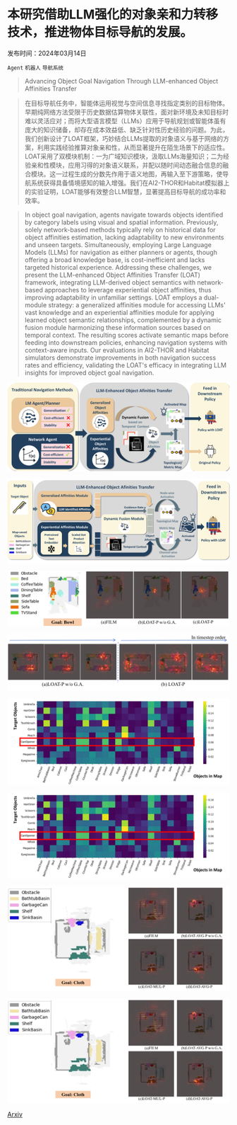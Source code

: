 # 本研究借助LLM强化的对象亲和力转移技术，推进物体目标导航的发展。

发布时间：2024年03月14日

`Agent` `机器人` `导航系统`

> Advancing Object Goal Navigation Through LLM-enhanced Object Affinities Transfer

> 在目标导航任务中，智能体运用视觉与空间信息寻找指定类别的目标物体。早期纯网络方法受限于历史数据估算物体关联性，面对新环境及未知目标时难以灵活应对；而将大型语言模型（LLMs）应用于导航规划或智能体虽有庞大的知识储备，却存在成本效益低、缺乏针对性历史经验的问题。为此，我们创新设计了LOAT框架，巧妙结合LLMs提取的对象语义与基于网络的方案，利用实践经验推算对象亲和性，从而显著提升在陌生场景下的适应性。LOAT采用了双模块机制：一为广域知识模块，汲取LLMs海量知识；二为经验亲和性模块，应用习得的对象语义联系，并配以随时间动态融合信息的融合模块。这一过程生成的分数先作用于语义地图，再输入至下游策略，使导航系统获得具备情境感知的输入增强。我们在AI2-THOR和Habitat模拟器上的实验证明，LOAT能够有效整合LLM智慧，显著提高目标导航的成功率和效率。

> In object goal navigation, agents navigate towards objects identified by category labels using visual and spatial information. Previously, solely network-based methods typically rely on historical data for object affinities estimation, lacking adaptability to new environments and unseen targets. Simultaneously, employing Large Language Models (LLMs) for navigation as either planners or agents, though offering a broad knowledge base, is cost-inefficient and lacks targeted historical experience. Addressing these challenges, we present the LLM-enhanced Object Affinities Transfer (LOAT) framework, integrating LLM-derived object semantics with network-based approaches to leverage experiential object affinities, thus improving adaptability in unfamiliar settings. LOAT employs a dual-module strategy: a generalized affinities module for accessing LLMs' vast knowledge and an experiential affinities module for applying learned object semantic relationships, complemented by a dynamic fusion module harmonizing these information sources based on temporal context. The resulting scores activate semantic maps before feeding into downstream policies, enhancing navigation systems with context-aware inputs. Our evaluations in AI2-THOR and Habitat simulators demonstrate improvements in both navigation success rates and efficiency, validating the LOAT's efficacy in integrating LLM insights for improved object goal navigation.

![本研究借助LLM强化的对象亲和力转移技术，推进物体目标导航的发展。](../../../paper_images/2403.09971/x1.png)

![本研究借助LLM强化的对象亲和力转移技术，推进物体目标导航的发展。](../../../paper_images/2403.09971/x2.png)

![本研究借助LLM强化的对象亲和力转移技术，推进物体目标导航的发展。](../../../paper_images/2403.09971/x3.png)

![本研究借助LLM强化的对象亲和力转移技术，推进物体目标导航的发展。](../../../paper_images/2403.09971/x4.png)

![本研究借助LLM强化的对象亲和力转移技术，推进物体目标导航的发展。](../../../paper_images/2403.09971/x5.png)

![本研究借助LLM强化的对象亲和力转移技术，推进物体目标导航的发展。](../../../paper_images/2403.09971/x6.png)

![本研究借助LLM强化的对象亲和力转移技术，推进物体目标导航的发展。](../../../paper_images/2403.09971/x7.png)

![本研究借助LLM强化的对象亲和力转移技术，推进物体目标导航的发展。](../../../paper_images/2403.09971/x8.png)

[Arxiv](https://arxiv.org/abs/2403.09971)
